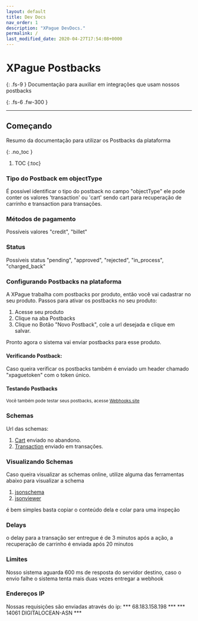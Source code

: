 ```yaml
---
layout: default
title: Dev Docs
nav_order: 1
description: "XPague DevDocs."
permalink: /
last_modified_date: 2020-04-27T17:54:08+0000
---
```


# XPague Postbacks
{: .fs-9 }
Documentação para auxiliar em integrações que usam nossos postbacks

{: .fs-6 .fw-300 }


---

## Começando

Resumo da documentação para utilizar os Postbacks da plataforma

{: .no_toc  }

1. TOC
{:toc}


### Tipo do Postback em objectType 
É possível identificar o tipo do postback no campo "objectType" ele pode conter os valores  'transaction' ou 'cart' sendo cart para recuperação de carrinho e transaction para transações.


### Métodos de pagamento 
Possíveis valores
"credit", "billet" 


### Status 
Possíveis status
"pending", "approved", "rejected", "in_process", "charged_back" 



### Configurando Postbacks na plataforma

A XPague trabalha com postbacks por produto, então você vai cadastrar no seu produto.
Passos para ativar os postbacks no seu produto:
1. Acesse seu produto
2. Clique na aba Postbacks
3. Clique no Botão "Novo Postback", cole a url desejada e clique em salvar.


Pronto agora o sistema vai enviar postbacks para esse produto.
#### Verificando Postback:

Caso queira verificar os postbacks também é enviado um header chamado "xpaguetoken" com o token único.

#### Testando Postbacks
<small>Você também pode testar seus postbacks, acesse  [Webhooks.site](https://webhook.site/)</small>


###  Schemas

Url das schemas:
1. [Cart](https://pagamento.xpague.com/core/postback-schema-cart.json) enviado no abandono.
2. [Transaction](https://pagamento.xpague.com/core/postback-schema-transaction.json) enviado em transações.


### Visualizando Schemas
Caso queira visualizar as schemas online, utilize alguma das ferramentas abaixo para visualizar a schema
1. [jsonschema](https://jsonschema.net)
2. [jsonviewer](https://codebeautify.org/jsonviewer/c6a219)

é bem simples  basta copiar o conteúdo dela e colar para uma inspeção


### Delays 
o delay para a transação ser entregue é de 3 minutos após a ação, a recuperação de carrinho é enviada após 20 minutos

### Limites
Nosso sistema aguarda 600 ms de resposta do servidor destino, caso o envio falhe o sistema tenta mais duas vezes entregar a webhook

### Endereços IP
Nossas requisições são enviadas através do ip:
*** 68.183.158.198 ***
*** 14061 DIGITALOCEAN-ASN ***